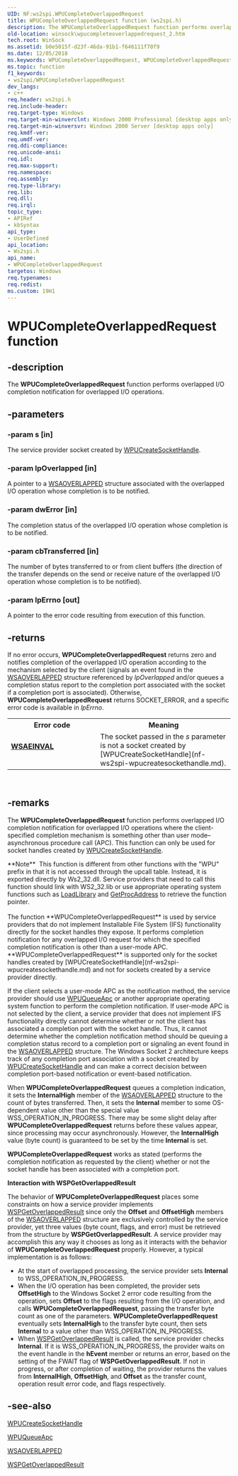 ```yaml
---
UID: NF:ws2spi.WPUCompleteOverlappedRequest
title: WPUCompleteOverlappedRequest function (ws2spi.h)
description: The WPUCompleteOverlappedRequest function performs overlapped I/O completion notification for overlapped I/O operations.
old-location: winsock\wpucompleteoverlappedrequest_2.htm
tech.root: WinSock
ms.assetid: b0e5015f-d23f-46da-91b1-f646111f70f9
ms.date: 12/05/2018
ms.keywords: WPUCompleteOverlappedRequest, WPUCompleteOverlappedRequest function [Winsock], _win32_wpucompleteoverlappedrequest_2, winsock.wpucompleteoverlappedrequest_2, ws2spi/WPUCompleteOverlappedRequest
ms.topic: function
f1_keywords:
- ws2spi/WPUCompleteOverlappedRequest
dev_langs:
- c++
req.header: ws2spi.h
req.include-header: 
req.target-type: Windows
req.target-min-winverclnt: Windows 2000 Professional [desktop apps only]
req.target-min-winversvr: Windows 2000 Server [desktop apps only]
req.kmdf-ver: 
req.umdf-ver: 
req.ddi-compliance: 
req.unicode-ansi: 
req.idl: 
req.max-support: 
req.namespace: 
req.assembly: 
req.type-library: 
req.lib: 
req.dll: 
req.irql: 
topic_type:
- APIRef
- kbSyntax
api_type:
- UserDefined
api_location:
- Ws2spi.h
api_name:
- WPUCompleteOverlappedRequest
targetos: Windows
req.typenames: 
req.redist: 
ms.custom: 19H1
---
```


# WPUCompleteOverlappedRequest function


## -description


The 
**WPUCompleteOverlappedRequest** function performs overlapped I/O completion notification for overlapped I/O operations.
		


## -parameters




### -param s [in]

The service provider socket created by 
[WPUCreateSocketHandle](nf-ws2spi-wpucreatesockethandle.md).


### -param lpOverlapped [in]

A pointer to a 
<a href="https://docs.microsoft.com/windows/desktop/api/winsock2/ns-winsock2-wsaoverlapped">WSAOVERLAPPED</a> structure associated with the overlapped I/O operation whose completion is to be notified.


### -param dwError [in]

The completion status of the overlapped I/O operation whose completion is to be notified.


### -param cbTransferred [in]

The number of bytes transferred to or from client buffers (the direction of the transfer depends on the send or receive nature of the overlapped I/O operation whose completion is to be notified).


### -param lpErrno [out]

A pointer to the error code resulting from execution of this function.


## -returns



If no error occurs, 
**WPUCompleteOverlappedRequest** returns zero and notifies completion of the overlapped I/O operation according to the mechanism selected by the client (signals an event found in the 
<a href="https://docs.microsoft.com/windows/desktop/api/winsock2/ns-winsock2-wsaoverlapped">WSAOVERLAPPED</a> structure referenced by <i>lpOverlapped</i> and/or queues a completion status report to the completion port associated with the socket if a completion port is associated). Otherwise, 
**WPUCompleteOverlappedRequest** returns SOCKET_ERROR, and a specific error code is available in <i>lpErrno</i>.



<table>
<tr>
<th>Error code</th>
<th>Meaning</th>
</tr>
<tr>
<td width="40%">
<dl>
<dt><b><a href="https://docs.microsoft.com/windows/desktop/WinSock/windows-sockets-error-codes-2">WSAEINVAL</a></b></dl>
</dl>
</td>
<td width="60%">
The socket passed in the <i>s</i> parameter is not a socket created by 
[WPUCreateSocketHandle](nf-ws2spi-wpucreatesockethandle.md).

</td>
</tr>
</table>
 




## -remarks



The 
**WPUCompleteOverlappedRequest** function performs overlapped I/O completion notification for overlapped I/O operations where the client-specified completion mechanism is something other than user mode–asynchronous procedure call (APC). This function can only be used for socket handles created by 
[WPUCreateSocketHandle](nf-ws2spi-wpucreatesockethandle.md).

<div class="alert">**Note**  This function is different from other functions with the "WPU" prefix in that it is not accessed through the upcall table. Instead, it is exported directly by Ws2_32.dll. Service providers that need to call this function should link with WS2_32.lib or use appropriate operating system functions such as <a href="https://docs.microsoft.com/windows/desktop/api/libloaderapi/nf-libloaderapi-loadlibrarya">LoadLibrary</a> and <a href="https://docs.microsoft.com/windows/desktop/api/libloaderapi/nf-libloaderapi-getprocaddress">GetProcAddress</a> to retrieve the function pointer.</div>
<div> </div>
The function 
**WPUCompleteOverlappedRequest** is used by service providers that do not implement Installable File System (IFS) functionality directly for the socket handles they expose. It performs completion notification for any overlapped I/O request for which the specified completion notification is other than a user-mode APC. 
**WPUCompleteOverlappedRequest** is supported only for the socket handles created by 
[WPUCreateSocketHandle](nf-ws2spi-wpucreatesockethandle.md) and not for sockets created by a service provider directly.

If the client selects a user-mode APC as the notification method, the service provider should use 
<a href="https://docs.microsoft.com/windows/desktop/api/ws2spi/nf-ws2spi-wpuqueueapc">WPUQueueApc</a> or another appropriate operating system function to perform the completion notification. If user-mode APC is not selected by the client, a service provider that does not implement IFS functionality directly cannot determine whether or not the client has associated a completion port with the socket handle. Thus, it cannot determine whether the completion notification method should be queuing a completion status record to a completion port or signaling an event found in the 
<a href="https://docs.microsoft.com/windows/desktop/api/winsock2/ns-winsock2-wsaoverlapped">WSAOVERLAPPED</a> structure. The Windows Socket 2 architecture keeps track of any completion port association with a socket created by 
[WPUCreateSocketHandle](nf-ws2spi-wpucreatesockethandle.md) and can make a correct decision between completion port-based notification or event-based notification.

When 
**WPUCompleteOverlappedRequest** queues a completion indication, it sets the **InternalHigh** member of the 
<a href="https://docs.microsoft.com/windows/desktop/api/winsock2/ns-winsock2-wsaoverlapped">WSAOVERLAPPED</a> structure to the count of bytes transferred. Then, it sets the **Internal** member to some OS-dependent value other than the special value WSS_OPERATION_IN_PROGRESS. There may be some slight delay after 
**WPUCompleteOverlappedRequest** returns before these values appear, since processing may occur asynchronously. However, the **InternalHigh** value (byte count) is guaranteed to be set by the time **Internal** is set.

**WPUCompleteOverlappedRequest** works as stated (performs the completion notification as requested by the client) whether or not the socket handle has been associated with a completion port.

**Interaction with WSPGetOverlappedResult**

The behavior of 
**WPUCompleteOverlappedRequest** places some constraints on how a service provider implements 
<a href="https://docs.microsoft.com/windows/desktop/api/ws2spi/nc-ws2spi-lpwspgetoverlappedresult">WSPGetOverlappedResult</a> since only the **Offset** and **OffsetHigh** members of the 
<a href="https://docs.microsoft.com/windows/desktop/api/winsock2/ns-winsock2-wsaoverlapped">WSAOVERLAPPED</a> structure are exclusively controlled by the service provider, yet three values (byte count, flags, and error) must be retrieved from the structure by 
**WSPGetOverlappedResult**. A service provider may accomplish this any way it chooses as long as it interacts with the behavior of 
**WPUCompleteOverlappedRequest** properly. However, a typical implementation is as follows:

 
- At the start of overlapped processing, the service provider sets **Internal** to WSS_OPERATION_IN_PROGRESS. 
- When the I/O operation has been completed, the provider sets **OffsetHigh** to the Windows Socket 2 error code resulting from the operation, sets **Offset** to the flags resulting from the I/O operation, and calls 
**WPUCompleteOverlappedRequest**, passing the transfer byte count as one of the parameters. 
**WPUCompleteOverlappedRequest** eventually sets **InternalHigh** to the transfer byte count, then sets **Internal** to a value other than WSS_OPERATION_IN_PROGRESS. 
- When 
<a href="https://docs.microsoft.com/windows/desktop/api/ws2spi/nc-ws2spi-lpwspgetoverlappedresult">WSPGetOverlappedResult</a> is called, the service provider checks **Internal**. If it is WSS_OPERATION_IN_PROGRESS, the provider waits on the event handle in the **hEvent** member or returns an error, based on the setting of the FWAIT flag of 
**WSPGetOverlappedResult**. If not in progress, or after completion of waiting, the provider returns the values from **InternalHigh**, **OffsetHigh**, and **Offset** as the transfer count, operation result error code, and flags respectively. 
 



## -see-also




[WPUCreateSocketHandle](nf-ws2spi-wpucreatesockethandle.md)



<a href="https://docs.microsoft.com/windows/desktop/api/ws2spi/nf-ws2spi-wpuqueueapc">WPUQueueApc</a>



<a href="https://docs.microsoft.com/windows/desktop/api/winsock2/ns-winsock2-wsaoverlapped">WSAOVERLAPPED</a>



<a href="https://docs.microsoft.com/windows/desktop/api/ws2spi/nc-ws2spi-lpwspgetoverlappedresult">WSPGetOverlappedResult</a>
 

 

